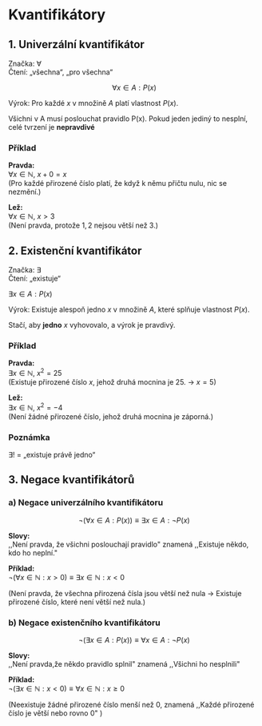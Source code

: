 # Kvantifikátory

## 1. Univerzální kvantifikátor

Značka: $\forall$  
Čtení: „všechna“, „pro všechna“

$$
\forall x \in A : P(x)
$$

Výrok: Pro každé $x$ v množině $A$ platí vlastnost $P(x)$.

Všichni v A musí poslouchat pravidlo P(x). Pokud jeden jediný to nesplní, celé tvrzení je **nepravdivé**

### Příklad

**Pravda:**  
$\forall x \in \mathbb{N},\  x + 0 = x$  
(Pro každé přirozené číslo platí, že když k němu přičtu nulu, nic se nezmění.)

**Lež:**  
$\forall x \in \mathbb{N},\  x > 3$  
(Není pravda, protože $1,2$ nejsou větší než 3.)

## 2. Existenční kvantifikátor

Značka: $\exists$  
Čtení: „existuje“

$\exists x \in A : P(x)$

Výrok: Existuje alespoň jedno $x$ v množině $A$, které splňuje vlastnost $P(x)$.  

Stačí, aby **jedno** $x$ vyhovovalo, a výrok je pravdivý.


### Příklad

**Pravda:**  
$\exists x \in \mathbb{N},\ x^2 = 25$  
(Existuje přirozené číslo $x$, jehož druhá mocnina je 25. → $x=5$)

**Lež:**  
$\exists x \in \mathbb{N},\ x^2 = -4$  
(Není žádné přirozené číslo, jehož druhá mocnina je záporná.)


### Poznámka
$\exists !$ = „existuje právě jedno“


## 3. Negace kvantifikátorů

### a) Negace univerzálního kvantifikátoru

$$
\lnot \big(\forall x \in A : P(x)\big) \equiv \exists x \in A : \lnot P(x)
$$

**Slovy:**  
,,Není pravda, že všichni poslouchají pravidlo" znamená ,,Existuje někdo, kdo ho neplní."

**Příklad:**  
$\lnot (\forall x \in \mathbb{N} : x > 0) \equiv \exists x \in \mathbb{N} : x < 0$  

(Není pravda, že všechna přirozená čísla jsou větší než nula → Existuje přirozené číslo, které není větší než nula.)

### b) Negace existenčního kvantifikátoru

$$
\lnot \big(\exists x \in A : P(x)\big) \equiv \forall x \in A : \lnot P(x)
$$

**Slovy:**  
,,Není pravda,že někdo pravidlo splnil" znamená ,,Všichni ho nesplnili"

**Příklad:**  
$\lnot (\exists x \in \mathbb{N} : x < 0) \equiv \forall x \in \mathbb{N} : x \geq 0$  

(Neexistuje žádné přirozené číslo menší než 0, znamená ,,Každé přirozené číslo je větší nebo rovno 0" )

